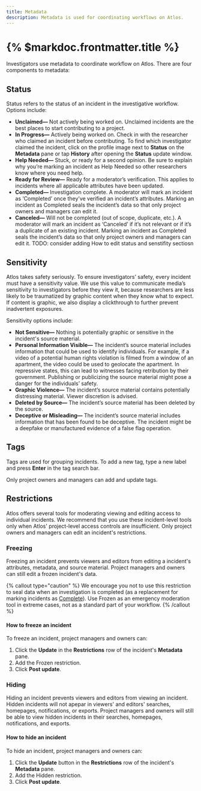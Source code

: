 ```yaml
---
title: Metadata
description: Metadata is used for coordinating workflows on Atlos.
---
```


# {% $markdoc.frontmatter.title %}

Investigators use metadata to coordinate workflow on Atlos. There are four components to metadata:

## Status 
Status refers to the status of an incident in the investigative workflow. Options include:
- **Unclaimed—** Not actively being worked on. Unclaimed incidents are the best places to start contributing to a project. 
- **In Progress—** Actively being worked on. Check in with the researcher who claimed an incident before contributing. To find which investigator claimed the incident, click on the profile image next to **Status** on the **Metadata** pane or tap **History** after opening the **Status** update window.
- **Help Needed—** Stuck, or ready for a second opinion. Be sure to explain why you’re marking an incident as Help Needed so other researchers know where you need help.
- **Ready for Review—** Ready for a moderator’s verification. This applies to incidents where all applicable attributes have been updated. 
- **Completed—** Investigation complete. A moderator will mark an incident as ‘Completed’ once they’ve verified an incident’s attributes. Marking an incident as Completed seals the incident’s data so that only project owners and managers can edit it. 
- **Canceled—** Will not be completed (out of scope, duplicate, etc.). A moderator will mark an incident as ‘Canceled’ if it’s not relevant or if it’s a duplicate of an existing incident. Marking an incident as Completed seals the incident’s data so that only project owners and managers can edit it. 
TODO: consider adding How to edit status and senstifity sectiosn 
## Sensitivity 
Atlos takes safety seriously. To ensure investigators’ safety, every incident must have a sensitivity value. We use this value to communicate media’s sensitivity to investigators before they view it, because researchers are less likely to be traumatized by graphic content when they know what to expect. If content is graphic, we also display a clickthrough to further prevent inadvertent exposures. 

Sensitivity options include:
- **Not Sensitive—** Nothing is potentially graphic or sensitive in the incident's source material. 
- **Personal Information Visible—** The incident’s source material includes information that could be used to identify individuals. For example, if a video of a potential human rights violation is filmed from a window of an apartment, the video could be used to geolocate the apartment. In repressive states, this can lead to witnesses facing retribution by their government. Publishing or publicizing the source material might pose a danger for the individuals’ safety.
- **Graphic Violence—** The incident’s source material contains potentially distressing material. Viewer discretion is advised.
- **Deleted by Source—** The incident’s source material has been deleted by the source. 
- **Deceptive or Misleading—** The incident’s source material includes information that has been found to be deceptive. The incident might be a deepfake or manufactured evidence of a false flag operation. 

## Tags 
Tags are used for grouping incidents. To add a new tag, type a new label and press **Enter** in the tag search bar. 

Only project owners and managers can add and update tags. 

## Restrictions 
Atlos offers several tools for moderating viewing and editing access to individual incidents. We recommend that you use these incident-level tools only when Atlos' project-level access controls are insufficient. Only project owners and managers can edit an incident's restrictions. 

### Freezing
Freezing an incident prevents viewers and editors from editing a incident's attributes, metadata, and source material. Project managers and owners can still edit a frozen incident's data.

{% callout type="caution" %}
We encourage you not to use this restriction to seal data when an investigation is completed (as a replacement for marking incidents as [Complete](/docs/metadata#status)). Use Frozen as an emergency moderation tool in extreme cases, not as a standard part of your workflow.
{% /callout %}

#### How to freeze an incident
To freeze an incident, project managers and owners can:
1. Click the **Update** in the **Restrictions** row of the incident's **Metadata** pane. 
2. Add the Frozen restriction. 
3. Click **Post update**.

### Hiding
Hiding an incident prevents viewers and editors from viewing an incident. Hidden incidents will not apepar in viewers' and editors' searches, homepages, notifications, or exports. Project managers and owners will still be able to view hidden incidents in their searches, homepages, notifications, and exports. 

#### How to hide an incident
To hide an incident, project managers and owners can:
1. Click the **Update** button in the **Restrictions** row of the incident's **Metadata** pane. 
2. Add the Hidden restriction. 
3. Click **Post update**.